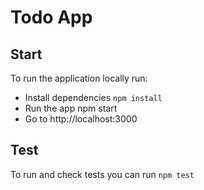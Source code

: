 # Todo App

## Start

To run the application locally run:

* Install dependencies `npm install`
* Run the app npm start
* Go to http://localhost:3000


## Test

To run and check tests you can run ```npm test```
